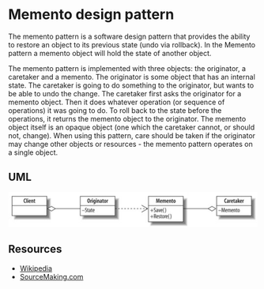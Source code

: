 # Memento design pattern

The memento pattern is a software design pattern that provides the ability to restore an object to its previous state (undo via rollback).
In the Memento pattern a memento object will hold the state of another object.

The memento pattern is implemented with three objects: the originator, a caretaker and a memento. The originator is some object that has an internal state. The caretaker is going to do something to the originator, but wants to be able to undo the change. The caretaker first asks the originator for a memento object. Then it does whatever operation (or sequence of operations) it was going to do. To roll back to the state before the operations, it returns the memento object to the originator. The memento object itself is an opaque object (one which the caretaker cannot, or should not, change). When using this pattern, care should be taken if the originator may change other objects or resources - the memento pattern operates on a single object.

## UML

![Alt text](../../uml/memento.jpg)

## Resources

- [Wikipedia](https://en.wikipedia.org/wiki/Memento_pattern)
- [SourceMaking.com](https://sourcemaking.com/design_patterns/memento)
